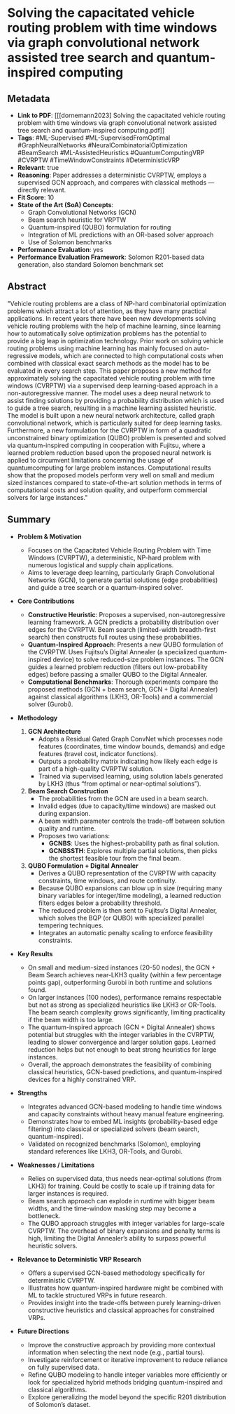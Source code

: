 # Solving the capacitated vehicle routing problem with time windows via graph convolutional network assisted tree search and quantum-inspired computing

## Metadata
- **Link to PDF**: [[[dornemann2023] Solving the capacitated vehicle routing problem with time windows via graph convolutional network assisted tree search and quantum-inspired computing.pdf]]
- **Tags**: 
  #ML-Supervised 
  #ML-SupervisedFromOptimal 
  #GraphNeuralNetworks 
  #NeuralCombinatorialOptimization 
  #BeamSearch 
  #ML-AssistedHeuristics 
  #QuantumComputingVRP 
  #CVRPTW 
  #TimeWindowConstraints 
  #DeterministicVRP
- **Relevant**: true  
- **Reasoning**: Paper addresses a deterministic CVRPTW, employs a supervised GCN approach, and compares with classical methods — directly relevant.
- **Fit Score**: 10
- **State of the Art (SoA) Concepts**:
  - Graph Convolutional Networks (GCN)
  - Beam search heuristic for VRPTW
  - Quantum-inspired (QUBO) formulation for routing
  - Integration of ML predictions with an OR-based solver approach
  - Use of Solomon benchmarks
- **Performance Evaluation**: yes
- **Performance Evaluation Framework**: Solomon R201-based data generation, also standard Solomon benchmark set

## Abstract
"Vehicle routing problems are a class of NP-hard combinatorial optimization problems which attract a lot of attention, as they have many practical applications. In recent years there have been new developments solving vehicle routing problems with the help of machine learning, since learning how to automatically solve optimization problems has the potential to provide a big leap in optimization technology. Prior work on solving vehicle routing problems using machine learning has mainly focused on auto-regressive models, which are connected to high computational costs when combined with classical exact search methods as the model has to be evaluated in every search step. This paper proposes a new method for approximately solving the capacitated vehicle routing problem with time windows (CVRPTW) via a supervised deep learning-based approach in a non-autoregressive manner. The model uses a deep neural network to assist finding solutions by providing a probability distribution which is used to guide a tree search, resulting in a machine learning assisted heuristic. The model is built upon a new neural network architecture, called graph convolutional network, which is particularly suited for deep learning tasks. Furthermore, a new formulation for the CVRPTW in form of a quadratic unconstrained binary optimization (QUBO) problem is presented and solved via quantum-inspired computing in cooperation with Fujitsu, where a learned problem reduction based upon the proposed neural network is applied to circumvent limitations concerning the usage of quantumcomputing for large problem instances. Computational results show that the proposed models perform very well on small and medium sized instances compared to state-of-the-art solution methods in terms of computational costs and solution quality, and outperform commercial solvers for large instances."

## Summary
- **Problem & Motivation**
  - Focuses on the Capacitated Vehicle Routing Problem with Time Windows (CVRPTW), a deterministic, NP-hard problem with numerous logistical and supply chain applications.
  - Aims to leverage deep learning, particularly Graph Convolutional Networks (GCN), to generate partial solutions (edge probabilities) and guide a tree search or a quantum-inspired solver.

- **Core Contributions**
  - **Constructive Heuristic**: Proposes a supervised, non-autoregressive learning framework. A GCN predicts a probability distribution over edges for the CVRPTW. Beam search (limited-width breadth-first search) then constructs full routes using these probabilities.
  - **Quantum-Inspired Approach**: Presents a new QUBO formulation of the CVRPTW. Uses Fujitsu’s Digital Annealer (a specialized quantum-inspired device) to solve reduced-size problem instances. The GCN guides a learned problem reduction (filters out low-probability edges) before passing a smaller QUBO to the Digital Annealer.
  - **Computational Benchmarks**: Thorough experiments compare the proposed methods (GCN + beam search, GCN + Digital Annealer) against classical algorithms (LKH3, OR-Tools) and a commercial solver (Gurobi).

- **Methodology**
  1. **GCN Architecture**  
     - Adopts a Residual Gated Graph ConvNet which processes node features (coordinates, time window bounds, demands) and edge features (travel cost, indicator functions).  
     - Outputs a probability matrix indicating how likely each edge is part of a high-quality CVRPTW solution.
     - Trained via supervised learning, using solution labels generated by LKH3 (thus “from optimal or near-optimal solutions”).
  2. **Beam Search Construction**  
     - The probabilities from the GCN are used in a beam search.  
     - Invalid edges (due to capacity/time windows) are masked out during expansion.  
     - A beam width parameter controls the trade-off between solution quality and runtime.  
     - Proposes two variations:
       - **GCNBS**: Uses the highest-probability path as final solution.
       - **GCNBSSTH**: Explores multiple partial solutions, then picks the shortest feasible tour from the final beam.
  3. **QUBO Formulation + Digital Annealer**  
     - Derives a QUBO representation of the CVRPTW with capacity constraints, time windows, and route continuity.  
     - Because QUBO expansions can blow up in size (requiring many binary variables for integer/time modeling), a learned reduction filters edges below a probability threshold.  
     - The reduced problem is then sent to Fujitsu’s Digital Annealer, which solves the BQP (or QUBO) with specialized parallel tempering techniques.  
     - Integrates an automatic penalty scaling to enforce feasibility constraints.

- **Key Results**
  - On small and medium-sized instances (20-50 nodes), the GCN + Beam Search achieves near-LKH3 quality (within a few percentage points gap), outperforming Gurobi in both runtime and solutions found.  
  - On larger instances (100 nodes), performance remains respectable but not as strong as specialized heuristics like LKH3 or OR-Tools. The beam search complexity grows significantly, limiting practicality if the beam width is too large.  
  - The quantum-inspired approach (GCN + Digital Annealer) shows potential but struggles with the integer variables in the CVRPTW, leading to slower convergence and larger solution gaps. Learned reduction helps but not enough to beat strong heuristics for large instances.  
  - Overall, the approach demonstrates the feasibility of combining classical heuristics, GCN-based predictions, and quantum-inspired devices for a highly constrained VRP.

- **Strengths**
  - Integrates advanced GCN-based modeling to handle time windows and capacity constraints without heavy manual feature engineering.  
  - Demonstrates how to embed ML insights (probability-based edge filtering) into classical or specialized solvers (beam search, quantum-inspired).  
  - Validated on recognized benchmarks (Solomon), employing standard references like LKH3, OR-Tools, and Gurobi.

- **Weaknesses / Limitations**
  - Relies on supervised data, thus needs near-optimal solutions (from LKH3) for training. Could be costly to scale up if training data for larger instances is required.  
  - Beam search approach can explode in runtime with bigger beam widths, and the time-window masking step may become a bottleneck.  
  - The QUBO approach struggles with integer variables for large-scale CVRPTW. The overhead of binary expansions and penalty terms is high, limiting the Digital Annealer’s ability to surpass powerful heuristic solvers.

- **Relevance to Deterministic VRP Research**
  - Offers a supervised GCN-based methodology specifically for deterministic CVRPTW.  
  - Illustrates how quantum-inspired hardware might be combined with ML to tackle structured VRPs in future research.  
  - Provides insight into the trade-offs between purely learning-driven constructive heuristics and classical approaches for constrained VRPs.

- **Future Directions**
  - Improve the constructive approach by providing more contextual information when selecting the next node (e.g., partial tours).  
  - Investigate reinforcement or iterative improvement to reduce reliance on fully supervised data.  
  - Refine QUBO modeling to handle integer variables more efficiently or look for specialized hybrid methods bridging quantum-inspired and classical algorithms.  
  - Explore generalizing the model beyond the specific R201 distribution of Solomon’s dataset.

